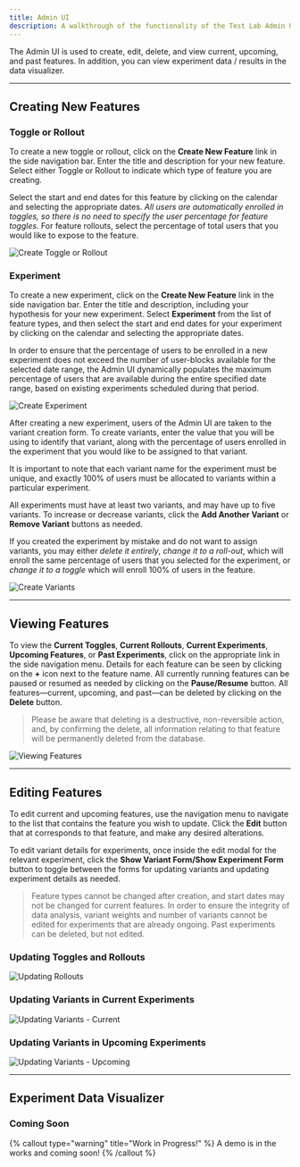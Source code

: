 ```yaml
---
title: Admin UI
description: A walkthrough of the functionality of the Test Lab Admin UI.
---
```


The Admin UI is used to create, edit, delete, and view current, upcoming, and past features. In addition, you can view experiment data / results in the data visualizer.

---

## Creating New Features

### Toggle or Rollout

To create a new toggle or rollout, click on the **Create New Feature** link in the side navigation bar. Enter the title and description for your new feature. Select either Toggle or Rollout to indicate which type of feature you are creating.

Select the start and end dates for this feature by clicking on the calendar and selecting the appropriate dates. _All users are automatically enrolled in toggles, so there is no need to specify the user percentage for feature toggles_. For feature rollouts, select the percentage of total users that you would like to expose to the feature.

![Create Toggle or Rollout](/images/CreateToggleOrRollout.gif)

### Experiment

To create a new experiment, click on the **Create New Feature** link in the side navigation bar. Enter the title and description, including your hypothesis for your new experiment. Select **Experiment** from the list of feature types, and then select the start and end dates for your experiment by clicking on the calendar and selecting the appropriate dates.

In order to ensure that the percentage of users to be enrolled in a new experiment does not exceed the number of user-blocks available for the selected date range, the Admin UI dynamically populates the maximum percentage of users that are available during the entire specified date range, based on existing experiments scheduled during that period.

![Create Experiment](/images/CreateExperiment.gif)

After creating a new experiment, users of the Admin UI are taken to the variant creation form. To create variants, enter the value that you will be using to identify that variant, along with the percentage of users enrolled in the experiment that you would like to be assigned to that variant.

It is important to note that each variant name for the experiment must be unique, and exactly 100% of users must be allocated to variants within a particular experiment.

All experiments must have at least two variants, and may have up to five variants. To increase or decrease variants, click the **Add Another Variant** or **Remove Variant** buttons as needed.

If you created the experiment by mistake and do not want to assign variants, you may either _delete it entirely_, _change it to a roll-out_, which will enroll the same percentage of users that you selected for the experiment, or _change it to a toggle_ which will enroll 100% of users in the feature.

![Create Variants](/images/CreateVariants.gif)

---

## Viewing Features

To view the **Current Toggles**, **Current Rollouts**, **Current Experiments**, **Upcoming Features**, or **Past Experiments**, click on the appropriate link in the side navigation menu. Details for each feature can be seen by clicking on the **+** icon next to the feature name. All currently running features can be paused or resumed as needed by clicking on the **Pause/Resume** button. All features—current, upcoming, and past—can be deleted by clicking on the **Delete** button.

> Please be aware that deleting is a destructive, non-reversible action, and, by confirming the delete, all information relating to that feature will be permanently deleted from the database.

![Viewing Features](/images/ListOverview.gif)

---

## Editing Features

To edit current and upcoming features, use the navigation menu to navigate to the list that contains the feature you wish to update. Click the **Edit** button that at corresponds to that feature, and make any desired alterations.

To edit variant details for experiments, once inside the edit modal for the relevant experiment, click the **Show Variant Form/Show Experiment Form** button to toggle between the forms for updating variants and updating experiment details as needed.

> Feature types cannot be changed after creation, and start dates may not be changed for current features. In order to ensure the integrity of data analysis, variant weights and number of variants cannot be edited for experiments that are already ongoing. Past experiments can be deleted, but not edited.

### Updating Toggles and Rollouts

![Updating Rollouts](/images/UpdateRollout.gif)

### Updating Variants in Current Experiments

![Updating Variants - Current](/images/UpdateVariantsCurrentExperiment.gif)

### Updating Variants in Upcoming Experiments

![Updating Variants - Upcoming](/images/UpdateVariantUpcomingExperiment.gif)

---

## Experiment Data Visualizer

### Coming Soon

{% callout type="warning" title="Work in Progress!" %}
A demo is in the works and coming soon!
{% /callout %}
